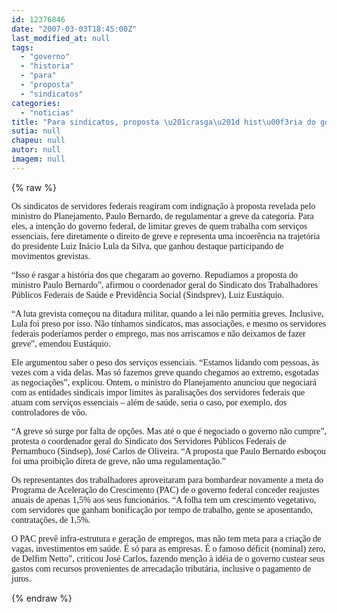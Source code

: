 ```yaml
---
id: 12376846
date: "2007-03-03T18:45:00Z"
last_modified_at: null
tags:
  - "governo"
  - "historia"
  - "para"
  - "proposta"
  - "sindicatos"
categories:
  - "noticias"
title: "Para sindicatos, proposta \u201crasga\u201d hist\u00f3ria do governo"
sutia: null
chapeu: null
autor: null
imagem: null
---
```

{% raw %}
<p><P><FONT face=Verdana>Os sindicatos de servidores federais reagiram com indignação à proposta revelada pelo ministro do Planejamento, Paulo Bernardo, de regulamentar a greve da categoria. Para eles, a intenção do governo federal, de limitar greves de quem trabalha com serviços essenciais, fere diretamente o direito de greve e representa uma incoerência na trajetória do presidente Luiz Inácio Lula da Silva, que ganhou destaque participando de movimentos grevistas. </FONT></P></p>
<p><P><FONT face=Verdana>“Isso é rasgar a história dos que chegaram ao governo. Repudiamos a proposta do ministro Paulo Bernardo”, afirmou o coordenador geral do Sindicato dos Trabalhadores Públicos Federais de Saúde e Previdência Social (Sindsprev), Luiz Eustáquio.</FONT></P></p>
<p><P><FONT face=Verdana>“A luta grevista começou na ditadura militar, quando a lei não permitia greves. Inclusive, Lula foi preso por isso. Não tínhamos sindicatos, mas associações, e mesmo os servidores federais poderíamos perder o emprego, mas nos arriscamos e não deixamos de fazer greve”, emendou Eustáquio.</FONT></P></p>
<p><P><FONT face=Verdana>Ele argumentou saber o peso dos serviços essenciais. “Estamos lidando com pessoas, às vezes com a vida delas. Mas só fazemos greve quando chegamos ao extremo, esgotadas as negociações”, explicou. Ontem, o ministro do Planejamento anunciou que negociará com as entidades sindicais impor limites às paralisações dos servidores federais que atuam com serviços essenciais – além de saúde, seria o caso, por exemplo, dos controladores de vôo.</FONT></P></p>
<p><P><FONT face=Verdana>“A greve só surge por falta de opções. Mas até o que é negociado o governo não cumpre”, protesta o coordenador geral do Sindicato dos Servidores Públicos Federais de Pernambuco (Sindsep), José Carlos de Oliveira. “A proposta que Paulo Bernardo esboçou foi uma proibição direta de greve, não uma regulamentação.”</FONT></P></p>
<p><P><FONT face=Verdana>Os representantes dos trabalhadores aproveitaram para bombardear novamente a meta do Programa de Aceleração do Crescimento (PAC) de o governo federal conceder reajustes anuais de apenas 1,5% aos seus funcionários. “A folha tem um crescimento vegetativo, com servidores que ganham bonificação por tempo de trabalho, gente se aposentando, contratações, de 1,5%. </FONT></P></p>
<p><P><FONT face=Verdana>O PAC prevê infra-estrutura e geração de empregos, mas não tem meta para a criação de vagas, investimentos em saúde. É só para as empresas. É o famoso déficit (nominal) zero, de Delfim Netto”, criticou José Carlos, fazendo menção à idéia de o governo custear seus gastos com recursos provenientes de arrecadação tributária, inclusive o pagamento de juros. <BR></FONT></P> </p>
{% endraw %}